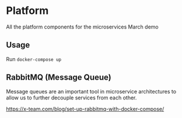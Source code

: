 # Platform
All the platform components for the microservices March demo

## Usage
Run `docker-compose up`

## RabbitMQ (Message Queue)
Message queues are an important tool in microservice architectures to allow us to further decouple services from each other.

https://x-team.com/blog/set-up-rabbitmq-with-docker-compose/